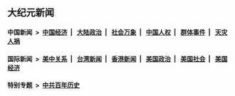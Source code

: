 ## 大纪元新闻

#### 中国新闻 &nbsp;>&nbsp; [中国经济](indexes/ncid283/README.md?08091245) &nbsp;| &nbsp; [大陆政治](indexes/ncid277/README.md?08091245) &nbsp;| &nbsp; [社会万象](indexes/ncid282/README.md?08091245) &nbsp;| &nbsp; [中国人权](indexes/ncid278/README.md?08091245) &nbsp;| &nbsp; [群体事件](indexes/ncid279/README.md?08091245) &nbsp;| &nbsp; [天灾人祸](indexes/ncid280/README.md?08091245)

#### 国际新闻 &nbsp;>&nbsp; [美中关系](indexes/nf1412576/README.md?08091245) &nbsp;| &nbsp; [台湾新闻](indexes/ncid1349361/README.md?08091245) &nbsp;| &nbsp; [香港新闻](indexes/ncid1349362/README.md?08091245) &nbsp;| &nbsp; [美国政治](indexes/ncid1078159/README.md?08091245) &nbsp;| &nbsp; [美国社会](indexes/ncid1078160/README.md?08091245) &nbsp;| &nbsp; [美国经济](indexes/ncid1078158/README.md?08091245)

#### 特别专题 &nbsp;>&nbsp; [中共百年历史](https://github.com/easy2view/epoch-special/blob/master/README.md?08091245)  
